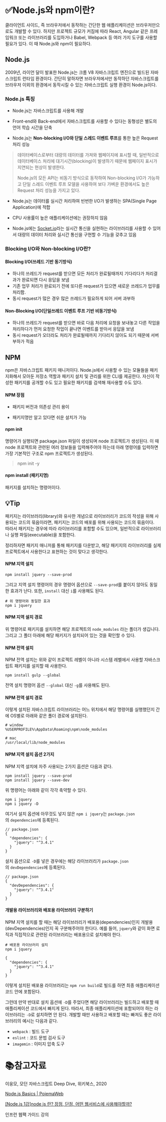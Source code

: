 # ✅Node.js와 npm이란?

 클라이언트 사이드, 즉 브라우저에서 동작하는 간단한 웹 애플리케이션은 브라우저만으로도 개발할 수 있다. 하지만 프로젝트 규모가 커짐에 따라 React, Angular 같은 프레임워크 또는 라이브러리를 도입하거나 Babel, Webpack 등 여러 가지 도구를 사용할 필요가 있다. 이 때 Node.js와 npm이 필요하다.

## Node.js

 2009년, 라이언 달이 발표한 Node.js는 크롬 V8 자바스크립트 엔진으로 빌드된 자바스크립트 런타임 환경이다. 간단히 말하자면 브라우저에서만 동작하던 자바스크립트를 브라우저 이외의 환경에서 동작시킬 수 있는 자바스크립트 실행 환경이 Node.js이다.

### Node.js 특징

- Node.js는 자바스크립트를 사용해 개발

- Front-end와 Back-end에서 자바스크립트를 사용할 수 있다는 동형성은 별도의 언어 학습 시간을 단축

- Node.js는 **Non-blocking I/O와 단일 스레드 이벤트 루프**를 통한 높은 Request 처리 성능

> 데이터베이스로부터 대량의 데이터를 가져와 웹페이지에 표시할 때, 일반적으로 데이터베이스 처리에 대기시간(blocking)이 발생하기 때문에 웹페이지 표시가 지연되는 현상이 발생한다. 
> 
> Node.js의 모든 API는 비동기 방식으로 동작하여 Non-blocking I/O가 가능하고 단일 스레드 이벤트 루프 모델을 사용하여 보다 가벼운 환경에서도 높은 Request 처리 성능을 가지고 있다.

- Node.js는 데이터를 실시간 처리하여 빈번한 I/O가 발생하는 SPA(Single Page Application)에 적합

- CPU 사용률이 높은 애플리케이션에는 권장하지 않음

- Node.js에는 [Socket.io](https://poiemaweb.com/nodejs-socketio)라는 실시간 통신을 실현하는 라이브러리를 사용할 수 있어서 대량의 데이터 처리와 실시간 통신을 구현할 수 기능을 갖추고 있음

### Blocking I/O와 Non-blocking I/O란?

#### Blocking I/O(쓰레드 기반 동기방식)

- 하나의 쓰레드가 request를 받으면 모든 처리가 완료될때까지 기다리다가 처리결과가 완료되면 다시 응답을 보냄
- 기존 업무 처리가 완료되기 전에 또다른 request가 있으면 새로운 쓰레드가 업무를 처리함.
- 동시 request가 많은 경우 많은 쓰레드가 필요하게 되어 서버 과부하

#### Non-Blocking I/O(단일쓰레드 이벤트 루프 기반 비동기방식)

- 하나의 쓰레드가 request를 받으면 바로 다음 처리에 요청을 보내놓고 다른 작업을 처리하다가 먼저 요청한 작업이 끝나면 이벤트를 받아서 응답을 보냄
- 동시 request가 오더라도 처리가 완료될때까지 기다리지 않아도 되기 때문에 서버 부하가 적음

## NPM

 npm은 자바스크립트 패키지 매니저이다. Node.js에서 사용할 수 있는 모듈들을 패키지화해서 모아둔 저장소 역할과 패키지 설치 및 관리를 위한 CLI를 제공한다. 자신이 작성한 패키지를 공개할 수도 있고 필요한 패키지를 검색해 재사용할 수도 있다. 

#### NPM 장점

- 패키지 버전과 의존성 관리 용이

- 패키지명만 알고 있다면 쉬운 설치가 가능

#### npm init

명령어가 실행되면 package.json 파일이 생성되며 node 프로젝트가 생성된다. 이 때 node 프로젝트와 관련된 여러 정보들을 입력해주어야 하는데 아래 명령어를 입력하면 가장 기본적인 구조로 npm 프로젝트가 생성된다.

> npm init -y

#### npm install (패키지명)

패키지를 설치하는 명령어이다.

## :bulb:Tip

패키지는 라이브러리(library)와 유사한 개념으로 라이브러리가 코드의 작성을 위해 사용되는 코드의 묶음이라면, 패키지는 코드의 배포를 위해 사용되는 코드의 묶음이다.  
따라서 패키지는 경우에 따라 라이브러리를 포함할 수도 있으며, 일반적으로 라이브러리나 실행 파일(executable)을 포함한다.

정리하자면 패키지 매니저를 통해 패키지를 다운받고, 해당 패키지의 라이브러리를 실제 프로젝트에서 사용한다고 표현하는 것이 맞다고 생각한다.

#### NPM 지역 설치

```
npm install jquery --save-prod
```

그리고 지역 설치 명령어의 경우 명령어 옵션으로 `--save-prod`를 붙이지 않아도 동일한 효과가 난다. 또한, `install` 대신 `i`를 사용해도 된다.

```
# 위 명령어와 동일한 효과
npm i jquery
```

#### NPM 지역 설치 경로

위 명령어로 패키지를 설치하면 해당 프로젝트의 `node_modules` 라는 폴더가 생깁니다. 그리고 그 폴더 아래에 해당 패키지가 설치되어 있는 것을 확인할 수 있다.

#### NPM 전역 설치

NPM 전역 설치는 위와 같이 프로젝트 레벨이 아니라 시스템 레벨에서 사용할 자바스크립트 패키지를 설치할 때 사용한다.

```
npm install gulp --global
```

전역 설치 명령어 옵션 `--global` 대신 `-g`를 사용해도 된다.

#### NPM 전역 설치 경로

이렇게 설치된 자바스크립트 라이브러리는 어느 위치에서 해당 명령어를 실행했던지 간에 OS별로 아래와 같은 폴더 경로에 설치된다.

```
# window
%USERPROFILE%\AppData\Roaming\npm\node_modules

# mac
/usr/local/lib/node_modules
```

#### NPM 지역 설치 옵션 2가지

NPM 지역 설치에 자주 사용되는 2가지 옵션은 다음과 같다.

```
npm install jquery --save-prod
npm install jquery --save-dev
```

위 명령어는 아래와 같이 각각 축약할 수 있다.

```
npm i jquery
npm i jquery -D
```

여기서 설치 옵션에 아무것도 넣지 않은 `npm i jquery`는 `package.json`의 `dependencies`에 등록된다.

```
// package.json
{
  "dependencies": {
    "jquery": "^3.4.1"
  }
}
```

설치 옵션으로 `-D`를 넣은 경우에는 해당 라이브러리가 `package.json`의 `devDependencies`에 등록된다.

```
// package.json
{
  "devDependencies": {
    "jquery": "^3.4.1"
  }
}
```

#### 개발용 라이브러리와 배포용 라이브러리 구분하기

NPM 지역 설치를 할 때는 해당 라이브러리가 배포용(dependencies)인지 개발용(devDependencies)인지 꼭 구분해주어야 한다다. 예를 들어, `jquery`와 같이 화면 로직과 직접적으로 관련된 라이브러리는 배포용으로 설치해야 한다.

```
# 배포용 라이브러리 설치
npm i jquery
```

```
{
  "dependencies": {
    "jquery": "^3.4.1"
  }
}
```

이렇게 설치된 배포용 라이브러리는 `npm run build`로 빌드를 하면 최종 애플리케이션 코드 안에 포함된다.

그런데 만약 반대로 설치 옵션에 `-D`를 주었다면 해당 라이브러리는 빌드하고 배포할 때 애플리케이션 코드에서 빠지게 된다. 따라서, 최종 애플리케이션에 포함되어야 하는 라이브러리는 `-D`로 설치하면 안 된다. 개발할 때만 사용하고 배포할 때는 빠져도 좋은 라이브러리의 예시는 다음과 같다.

- `webpack` : 빌드 도구
- `eslint` : 코드 문법 검사 도구
- `imagemin` : 이미지 압축 도구

# :books:참고자료

이웅모, 모던 자바스크립트 Deep Dive, 위키북스, 2020

[Node.js Basics | PoiemaWeb](https://poiemaweb.com/nodejs-basics)

[[Node.js 1강]node js 란? 장점, 단점, 어떤 웹서비스에 사용해야할까?](https://junspapa-itdev.tistory.com/3?category=781922)

인프런 웹팩 가이드 강의
